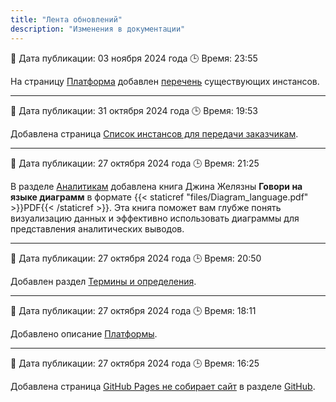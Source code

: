 ```yaml
---
title: "Лента обновлений"
description: "Изменения в документации"
---
```


📅 Дата публикации: 03 ноября 2024 года
🕒 Время: 23:55

На страницу [Платформа](platform/_index.md) добавлен [перечень](platform/_index.md#перечень-инстансов) существующих инстансов.

---

📅 Дата публикации: 31 октября 2024 года
🕒 Время: 19:53

Добавлена страница [Список инстансов для передачи заказчикам](platform/main/pl_1.md).

---

📅 Дата публикации: 27 октября 2024 года
🕒 Время: 21:25

В разделе [Аналитикам](library/books/analitics.md#аналитикам) добавлена книга Джина Желязны **Говори на языке диаграмм**  в формате {{< staticref "files/Diagram_language.pdf" >}}PDF{{< /staticref >}}. Эта книга поможет вам глубже понять визуализацию данных и эффективно использовать диаграммы для представления аналитических выводов.

---

📅 Дата публикации: 27 октября 2024 года
🕒 Время: 20:50

Добавлен раздел [Термины и определения](library/terms.md).

---

📅 Дата публикации: 27 октября 2024 года
🕒 Время: 18:11

Добавлено описание [Платформы](platform/_index.md).

---

📅 Дата публикации: 27 октября 2024 года
🕒 Время: 16:25

Добавлена страница [GitHub Pages не собирает сайт](questions/github.md) в разделе [GitHub](questions/github.md#github-pages-не-собирает-сайт).

